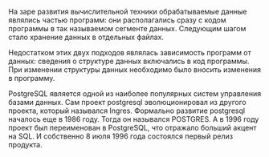 На заре развития вычислительной техники обрабатываемые данные являлись частью программ: они располагались сразу с кодом программы в так называемом сегменте данных. Следующим шагом стало хранение данных в отдельных файлах.

Недостатком этих двух подходов являлась зависимость программ от данных: сведения о структуре данных включались в код программы. При изменении структуры данных необходимо было вносить изменения в программу.

PostgreSQL является одной из наиболее популярных систем управления базами данных. Сам проект postgresql эволюционировал из другого проекта, который назывался Ingres. Формально развитие postgresql началось еще в 1986 году. Тогда он назывался POSTGRES. А в 1996 году проект был переименован в PostgreSQL, что отражало больший акцент на SQL. И собственно 8 июля 1996 года состоялся первый релиз продукта.